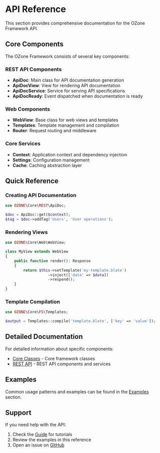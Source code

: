 # API Reference

This section provides comprehensive documentation for the OZone Framework API.

## Core Components

The OZone Framework consists of several key components:

### REST API Components

- **ApiDoc**: Main class for API documentation generation
- **ApiDocView**: View for rendering API documentation
- **ApiDocService**: Service for serving API specifications
- **ApiDocReady**: Event dispatched when documentation is ready

### Web Components

- **WebView**: Base class for web views and templates
- **Templates**: Template management and compilation
- **Router**: Request routing and middleware

### Core Services

- **Context**: Application context and dependency injection
- **Settings**: Configuration management
- **Cache**: Caching abstraction layer

## Quick Reference

### Creating API Documentation

```php
use OZONE\Core\REST\ApiDoc;

$doc = ApiDoc::get($context);
$tag = $doc->addTag('Users', 'User operations');
```

### Rendering Views

```php
use OZONE\Core\Web\WebView;

class MyView extends WebView 
{
    public function render(): Response 
    {
        return $this->setTemplate('my-template.blate')
                   ->inject(['data' => $data])
                   ->respond();
    }
}
```

### Template Compilation

```php
use OZONE\Core\FS\Templates;

$output = Templates::compile('template.blate', ['key' => 'value']);
```

## Detailed Documentation

For detailed information about specific components:

- [Core Classes](/api/core) - Core framework classes
- [REST API](/api/rest) - REST API components and services

## Examples

Common usage patterns and examples can be found in the [Examples](/examples/) section.

## Support

If you need help with the API:

1. Check the [Guide](/guide/) for tutorials
2. Review the examples in this reference
3. Open an issue on [GitHub](https://github.com/silassare/ozone/issues)